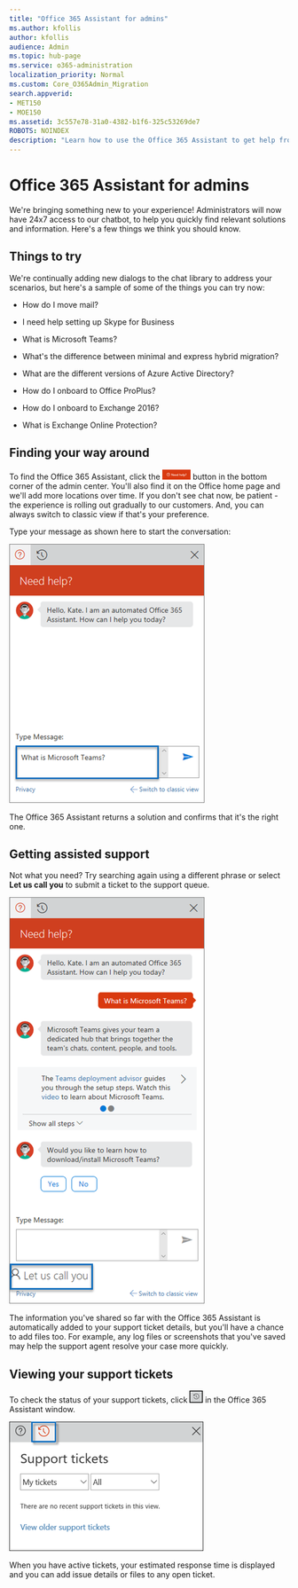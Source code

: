 ```yaml
---
title: "Office 365 Assistant for admins"
ms.author: kfollis
author: kfollis
audience: Admin
ms.topic: hub-page
ms.service: o365-administration
localization_priority: Normal
ms.custom: Core_O365Admin_Migration
search.appverid:
- MET150
- MOE150
ms.assetid: 3c557e78-31a0-4382-b1f6-325c53269de7
ROBOTS: NOINDEX
description: "Learn how to use the Office 365 Assistant to get help from inside the admin center."
---
```


# Office 365 Assistant for admins

We're bringing something new to your experience! Administrators will now have 24x7 access to our chatbot, to help you quickly find relevant solutions and information. Here's a few things we think you should know.
  
## Things to try

We're continually adding new dialogs to the chat library to address your scenarios, but here's a sample of some of the things you can try now:
  
- How do I move mail?
    
- I need help setting up Skype for Business
    
- What is Microsoft Teams?
    
- What's the difference between minimal and express hybrid migration?
    
- What are the different versions of Azure Active Directory?
    
- How do I onboard to Office ProPlus?
    
- How do I onboard to Exchange 2016?
    
- What is Exchange Online Protection?
    
## Finding your way around

To find the Office 365 Assistant, click the ![A screen capture of the icon to launch help](../media/31e853ee-2270-4b4d-b9d7-831773e1a989.png) button in the bottom corner of the admin center. You'll also find it on the Office home page and we'll add more locations over time. If you don't see chat now, be patient - the experience is rolling out gradually to our customers. And, you can always switch to classic view if that's your preference. 
  
Type your message as shown here to start the conversation:
  
![A screen capture of the chat window](../media/1c81207d-7133-41c2-bb57-0d3f26ca4825.png)
  
The Office 365 Assistant returns a solution and confirms that it's the right one.
  
## Getting assisted support

Not what you need? Try searching again using a different phrase or select **Let us call you** to submit a ticket to the support queue. 
  
![screen capture showing the Let us call you option](../media/a987a166-ed1a-460b-9f0c-cad0c738f1fe.png)
  
The information you've shared so far with the Office 365 Assistant is automatically added to your support ticket details, but you'll have a chance to add files too. For example, any log files or screenshots that you've saved may help the support agent resolve your case more quickly.
  
## Viewing your support tickets

To check the status of your support tickets, click ![A screen capture of the icon to view tickets](../media/19375a43-47f9-44b0-ae0d-8cee660a19b9.png) in the Office 365 Assistant window. 
  
![A screen capture of the support window in chat](../media/259a2cb6-54a7-4a68-9081-7f6422588a73.png)
  
When you have active tickets, your estimated response time is displayed and you can add issue details or files to any open ticket.
  

